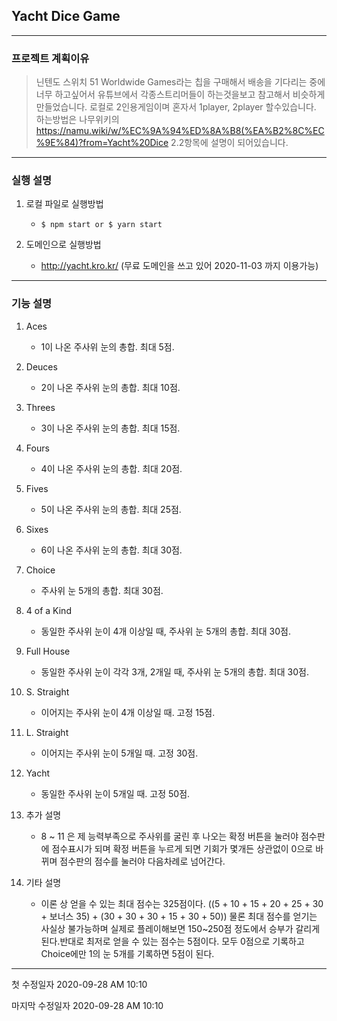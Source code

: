 ## Yacht Dice Game
------------
### 프로젝트 계획이유
> 닌텐도 스위치 51 Worldwide Games라는 칩을 구매해서 배송을 기다리는 중에 너무 하고싶어서 유튜브에서 각종스트리머들이 하는것을보고 참고해서 비슷하게 만들었습니다.
> 로컬로 2인용게임이며 혼자서 1player, 2player 할수있습니다.
> 하는방법은 나무위키의 https://namu.wiki/w/%EC%9A%94%ED%8A%B8(%EA%B2%8C%EC%9E%84)?from=Yacht%20Dice 2.2항목에 설명이 되어있습니다.
------------
### 실행 설명

1. 로컬 파일로 실행방법

    + ```$ npm start or $ yarn start```
    
2. 도메인으로 실행방법

    + http://yacht.kro.kr/ (무료 도메인을 쓰고 있어 2020-11-03 까지 이용가능)
    
------------
### 기능 설명

1. Aces

    + 1이 나온 주사위 눈의 총합. 최대 5점.

2. Deuces

    + 2이 나온 주사위 눈의 총합. 최대 10점.

3. Threes

    + 3이 나온 주사위 눈의 총합. 최대 15점.

4. Fours

    + 4이 나온 주사위 눈의 총합. 최대 20점.

5. Fives

    + 5이 나온 주사위 눈의 총합. 최대 25점.

6. Sixes

    + 6이 나온 주사위 눈의 총합. 최대 30점.


7. Choice

    + 주사위 눈 5개의 총합. 최대 30점.
    
8. 4 of a Kind

    + 동일한 주사위 눈이 4개 이상일 때, 주사위 눈 5개의 총합. 최대 30점.
    
9. Full House

    + 동일한 주사위 눈이 각각 3개, 2개일 때, 주사위 눈 5개의 총합. 최대 30점.
    
10. S. Straight

    + 이어지는 주사위 눈이 4개 이상일 때. 고정 15점.
    
11. L. Straight

    + 이어지는 주사위 눈이 5개일 때. 고정 30점.
    
12. Yacht

    + 동일한 주사위 눈이 5개일 때. 고정 50점.
    
13. 추가 설명
    
    + 8 ~ 11 은 제 능력부족으로 주사위를 굴린 후 나오는 확정 버튼을 눌러야 점수판에 점수표시가 되며 확정 버튼을 누르게 되면 기회가 몇개든 상관없이 0으로 바뀌며 점수판의 점수를 눌러야 다음차례로 넘어간다.
    
14. 기타 설명
    
    + 이론 상 얻을 수 있는 최대 점수는 325점이다. ((5 + 10 + 15 + 20 + 25 + 30 + 보너스 35) + (30 + 30 + 30 + 15 + 30 + 50)) 물론 최대 점수를 얻기는 사실상 불가능하며 실제로 플레이해보면 150~250점 정도에서 승부가 갈리게 된다.반대로 최저로 얻을 수 있는 점수는 5점이다. 모두 0점으로 기록하고 Choice에만 1의 눈 5개를 기록하면 5점이 된다.

------------

첫 수정일자 2020-09-28 AM 10:10

마지막 수정일자 2020-09-28 AM 10:10
